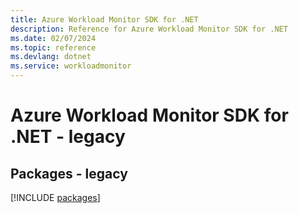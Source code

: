 ```yaml
---
title: Azure Workload Monitor SDK for .NET
description: Reference for Azure Workload Monitor SDK for .NET
ms.date: 02/07/2024
ms.topic: reference
ms.devlang: dotnet
ms.service: workloadmonitor
---
```

# Azure Workload Monitor SDK for .NET - legacy
## Packages - legacy
[!INCLUDE [packages](workload-monitor-index.md)]